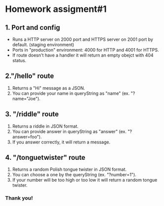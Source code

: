 # Homework assigment#1
## 1. Port and config
* Runs a HTTP server on 2000 port and HTTPS server on 2001 port by default. (staging environment)
* Ports in "production" environment: 4000 for HTTP and 4001 for HTTPS.
* If route doesn't have a handler it will return an empty obejct with 404 status.
## 2."/hello" route
1. Returns a "Hi" message as a JSON.
2. You can provide your name in queryString as "name" (ex. "?name="Joe").
## 3. "/riddle" route
1. Returns a riddle in JSON format.
2. You can provide answer in queryString as "answer" (ex. "?answer=foo").
3. If you answer correctly, it will return a message.
## 4. "/tonguetwister" route
1. Returns a random Polish tongue twister in JSON format.
2. You can choose a one by the queryString (ex. "?number=1").
3. If your number will be too high or too low it will return a random tongue twister.
### Thank you!
